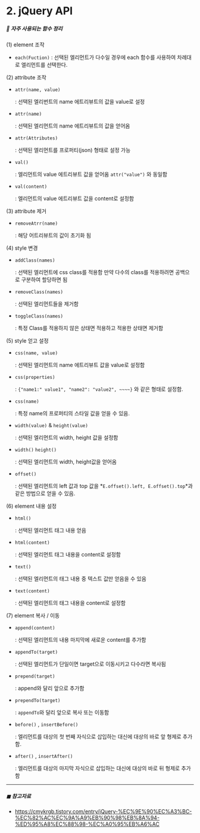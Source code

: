 # 2. jQuery API

##### 🔻 자주 사용되는 함수 정리 

(1) element 조작 

*  `each(Fuction)` : 선택된 엘리먼트가 다수일 경우에 each 함수를 사용하여 차례대로 엘리먼트를 선택한다. 



(2) attribute 조작 

* `attr(name, value)`

  : 선택된 엘리번트의 name 에트리뷰트의 값을 value로 설정 

* `attr(name)`

  : 선택된 엘리먼트의 name 에트리뷰트의 값을 얻어옴

* `attr(Attributes)`

  : 선택된 엘리먼트를 프로퍼티(json) 형태로 설정 가능

* `val()`

  : 엘리먼트의 value 에트리뷰트 값을 얻어옴 `attr("value")` 와 동일함 

* `val(content)`

  : 엘리먼트의 value 에트리뷰트 값을 content로 설정함 



(3) attribute 제거 

* `removeAtrr(name)`

  : 해당 어트리뷰트의 값이 초기화 됨



(4) style 변경 

* `addClass(names)`

  : 선택된 엘리먼트에 css class를 적용함 만약 다수의  class를 적용하려면 공백으로 구분하여 할당하면 됨

* `removeClass(names)` 

  : 선택된 엘리먼트들을 제거함 

* `toggleClass(names)`

  : 특정 Class를 적용하지 않은 상태면 적용하고 적용한 상태면 제거함 



(5) style 얻고 설정

* `css(name, value)`

  : 선택된 엘리먼트의 name 에트리뷰트 값을 value로 설정함 

* `css(properties)` 

  : `{"name1:" value1", "name2": "value2", ~~~~}` 와 같은 형태로 설정함.

* `css(name)`

  : 특정 name의 프로퍼티의 스타일 값을 얻을 수 있음.

* `width(value)` & `height(value)`

  : 선택된 엘리먼트의 width, height 값을 설정함 

* `width()` `height()`

  : 선택된 엘리먼트의 width, height값을 얻어옴

* `offset()` 

  : 선택된 엘리먼트의 left 값과 top 값을 *`E.offset().left, E.offset().top`*과 같은 방법으로 얻을 수 있음.



(6)  element 내용 설정 

* `html()`

  : 선택된 엘리먼트 태그 내용 얻음 

* `html(content)` 

  : 선택된 엘리먼트 태그 내용을 content로 설정함

* `text()` 

  : 선택된 엘리먼트의 태그 내용 중 텍스트 값만 얻음을 수 있음 

* `text(content)` 

  : 선택된 엘리먼트의 태그 내용을 content로 설정함



(7) element 복사 / 이동

* `append(content)`

  : 선택된 엘리먼트의 내용 마지막에 새로운 content를 추가함 

* `appendTo(target)`

  : 선택된 엘리먼트가 단일이면 target으로 이동시키고 다수라면 복사됨 

* `prepend(target)` 

  : append와 달리 앞으로 추가함

* `prependTo(target)` 

  : `appendTo`와 달리 앞으로 복사 또는 이동함

* `before()` , `insertBefore()`

  : 엘리먼트를 대상의 첫 번째 자식으로 삽입하는 대신에 대상의 바로 앞 형제로 추가함.

* `after()` , `insertAfter()`

  : 엘리먼트를 대상의 마지막 자식으로 삽입하는 대신에 대상의 바로 뒤 형제로 추가함





----

##### ◼ 참고자료

* https://cmykrgb.tistory.com/entry/jQuery-%EC%9E%90%EC%A3%BC-%EC%82%AC%EC%9A%A9%EB%90%98%EB%8A%94-%ED%95%A8%EC%88%98-%EC%A0%95%EB%A6%AC

  